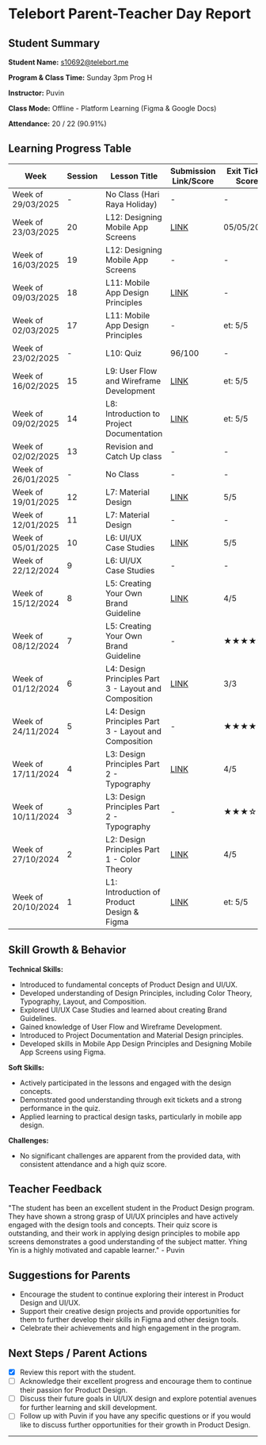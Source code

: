 # Telebort Parent-Teacher Day Report

## Student Summary

**Student Name:** s10692@telebort.me

**Program & Class Time:** Sunday 3pm Prog H

**Instructor:** Puvin

**Class Mode:** Offline - Platform Learning (Figma & Google Docs)

**Attendance:** 20 / 22 (90.91%)


## Learning Progress Table

| Week              | Session | Lesson Title                                          | Submission Link/Score                                                                                             | Exit Ticket Score   | Progress Rating |
|-------------------|---------|-------------------------------------------------------|-----------------------------------------------------------------------------------------------------------------|---------------------|-----------------|
| Week of 29/03/2025 | -       | No Class (Hari Raya Holiday)                          | -                                                                                                               | -                   | ☆☆☆☆☆         |
| Week of 23/03/2025 | 20      | L12: Designing Mobile App Screens                     | [LINK](https://www.figma.com/design/ZVVQAvQC5ZX3SMiRzL0XSM/Untitled?node-id=0-1&t=GUtgdZEIpTf4OndP-1) | 05/05/2025          | ★★★☆☆         |
| Week of 16/03/2025 | 19      | L12: Designing Mobile App Screens                     | -                                                                                                               | -                   | ★★★☆☆         |
| Week of 09/03/2025 | 18      | L11: Mobile App Design Principles                     | [LINK](https://drive.google.com/open?id=1uPgsB4a7okbMwUflXmsUkDm4fpvg6v29 )                                              | -                   | ★★★☆☆         |
| Week of 02/03/2025 | 17      | L11: Mobile App Design Principles                     | -                                                                                                               | et: 5/5             | ★★★★☆         |
| Week of 23/02/2025 | -       | L10: Quiz                                             | 96/100                                                                                                          | -                   | ★★★★★         |
| Week of 16/02/2025 | 15      | L9: User Flow and Wireframe Development               | [LINK](https://drive.google.com/open?id=1mrJ3EDvPNfJnQln1ALaDWoF-3B0QK1Zy )                                              | et: 5/5             | ★★★★☆         |
| Week of 09/02/2025 | 14      | L8: Introduction to Project Documentation            | [LINK](https://drive.google.com/open?id=178C4uYBtk34H5vNsPa9m1mY8j6hmgTdo  )                                             | et: 5/5             | ★★★★☆         |
| Week of 02/02/2025 | 13      | Revision and Catch Up class                           | -                                                                                                               | -                   | ☆☆☆☆☆         |
| Week of 26/01/2025 | -       | No Class                                              | -                                                                                                               | -                   | ☆☆☆☆☆         |
| Week of 19/01/2025 | 12      | L7: Material Design                                   | [LINK](https://docs.google.com/document/d/1_93fkz7-KEllQeApsUEUVbOjv9iWpCt7/edit?usp=sharing&ouid=115871774100818920140&rtpof=true&sd=true) | 5/5                 | ★★★☆☆         |
| Week of 12/01/2025 | 11      | L7: Material Design                                   | -                                                                                                               | -                   | ★★★☆☆         |
| Week of 05/01/2025 | 10      | L6: UI/UX Case Studies                                | [LINK](https://docs.google.com/document/d/1n9ZYuyEMlO8QrW-9jX_hqFIZ50O-x8jH/edit?usp=sharing&ouid=115871774100818920140&rtpof=true&sd=true) | 5/5                 | ★★★☆☆         |
| Week of 22/12/2024 | 9       | L6: UI/UX Case Studies                                | -                                                                                                               | -                   | ★★★☆☆         |
| Week of 15/12/2024 | 8       | L5: Creating Your Own Brand Guideline                 | [LINK](https://docs.google.com/document/d/1EDddW_-WjoTr46DT21Z-qhlYi14wzY6k/edit?usp=sharing&ouid=115871774100818920140&rtpof=true&sd=true) | 4/5                 | ★★★☆☆         |
| Week of 08/12/2024 | 7       | L5: Creating Your Own Brand Guideline                 | -                                                                                                               | ★★★★☆             | ★★★★☆         |
| Week of 01/12/2024 | 6       | L4: Design Principles Part 3 - Layout and Composition | [LINK](https://docs.google.com/document/d/1hfk8iXSDNNkaGx2fe75DScRzwsa3vv4k/edit?usp=sharing&ouid=115871774100818920140&rtpof=true&sd=true) | 3/3                 | ★★★★☆         |
| Week of 24/11/2024 | 5       | L4: Design Principles Part 3 - Layout and Composition | -                                                                                                               | ★★★★☆             | ★★★★☆         |
| Week of 17/11/2024 | 4       | L3: Design Principles Part 2 - Typography             | [LINK](https://docs.google.com/document/d/1MEM9hZ4pD9oi1OfOx1MOmdzlSot_PrsB/edit?usp=sharing&ouid=115871774100818920140&rtpof=true&sd=true) | 4/5                 | ★★★☆☆         |
| Week of 10/11/2024 | 3       | L3: Design Principles Part 2 - Typography             | -                                                                                                               | ★★★☆☆             | ★★★☆☆         |
| Week of 27/10/2024 | 2       | L2: Design Principles Part 1 - Color Theory          | [LINK](https://docs.google.com/document/d/1wf1o2NmGb7naGfO3fekziqWT4Zg7zzsa/edit?usp=sharing&ouid=115871774100818920140&rtpof=true&sd=true) | 4/5                 | ★★★☆☆         |
| Week of 20/10/2024 | 1       | L1: Introduction of Product Design & Figma          | [LINK](https://docs.google.com/document/d/1Ri8mFHCyJ5Uo8p3P3uFNLNY6V4byW6Ox/edit?usp=drive_link&ouid=115871774100818920140&rtpof=true&sd=true) | et: 5/5             | ★★★☆☆         |

## Skill Growth & Behavior

**Technical Skills:**
* Introduced to fundamental concepts of Product Design and UI/UX.
* Developed understanding of Design Principles, including Color Theory, Typography, Layout, and Composition.
* Explored UI/UX Case Studies and learned about creating Brand Guidelines.
* Gained knowledge of User Flow and Wireframe Development.
* Introduced to Project Documentation and Material Design principles.
* Developed skills in Mobile App Design Principles and Designing Mobile App Screens using Figma.

**Soft Skills:**
* Actively participated in the lessons and engaged with the design concepts.
* Demonstrated good understanding through exit tickets and a strong performance in the quiz.
* Applied learning to practical design tasks, particularly in mobile app design.

**Challenges:**
* No significant challenges are apparent from the provided data, with consistent attendance and a high quiz score.

## Teacher Feedback

"The student has been an excellent student in the Product Design program. They have shown a strong grasp of UI/UX principles and have actively engaged with the design tools and concepts. Their quiz score is outstanding, and their work in applying design principles to mobile app screens demonstrates a good understanding of the subject matter. Yhing Yin is a highly motivated and capable learner." - Puvin

## Suggestions for Parents

* Encourage the student to continue exploring their interest in Product Design and UI/UX.
* Support their creative design projects and provide opportunities for them to further develop their skills in Figma and other design tools.
* Celebrate their achievements and high engagement in the program.

## Next Steps / Parent Actions

* [x] Review this report with the student.
* [ ] Acknowledge their excellent progress and encourage them to continue their passion for Product Design.
* [ ] Discuss their future goals in UI/UX design and explore potential avenues for further learning and skill development.
* [ ] Follow up with Puvin if you have any specific questions or if you would like to discuss further opportunities for their growth in Product Design.

***
